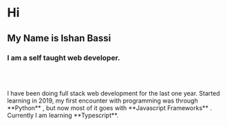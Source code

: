 # Hi
## My  Name is **Ishan Bassi**
### I am a self taught web developer.
<br  />
<br  />

<p className={styles.bio}>I have been doing full stack web development for the last one year. Started learning in 2019, my first encounter with programming was through **Python** , but now most of it goes with **Javascript Frameworks** . Currently I am learning **Typescript**.</p>













